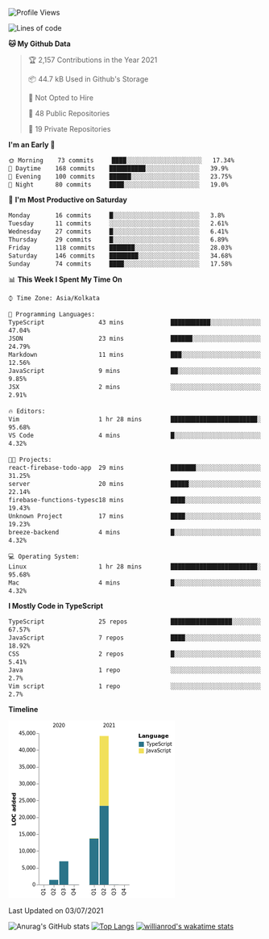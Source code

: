 <!--START_SECTION:waka-->
![Profile Views](http://img.shields.io/badge/Profile%20Views-0-blue)

![Lines of code](https://img.shields.io/badge/From%20Hello%20World%20I%27ve%20Written-66336%20lines%20of%20code-blue)

**🐱 My Github Data** 

> 🏆 2,157 Contributions in the Year 2021
 > 
> 📦 44.7 kB Used in Github's Storage 
 > 
> 🚫 Not Opted to Hire
 > 
> 📜 48 Public Repositories 
 > 
> 🔑 19 Private Repositories  
 > 
**I'm an Early 🐤** 

```text
🌞 Morning    73 commits     ████░░░░░░░░░░░░░░░░░░░░░   17.34% 
🌆 Daytime    168 commits    ██████████░░░░░░░░░░░░░░░   39.9% 
🌃 Evening    100 commits    ██████░░░░░░░░░░░░░░░░░░░   23.75% 
🌙 Night      80 commits     ████░░░░░░░░░░░░░░░░░░░░░   19.0%

```
📅 **I'm Most Productive on Saturday** 

```text
Monday       16 commits     █░░░░░░░░░░░░░░░░░░░░░░░░   3.8% 
Tuesday      11 commits     ░░░░░░░░░░░░░░░░░░░░░░░░░   2.61% 
Wednesday    27 commits     █░░░░░░░░░░░░░░░░░░░░░░░░   6.41% 
Thursday     29 commits     █░░░░░░░░░░░░░░░░░░░░░░░░   6.89% 
Friday       118 commits    ███████░░░░░░░░░░░░░░░░░░   28.03% 
Saturday     146 commits    ████████░░░░░░░░░░░░░░░░░   34.68% 
Sunday       74 commits     ████░░░░░░░░░░░░░░░░░░░░░   17.58%

```


📊 **This Week I Spent My Time On** 

```text
⌚︎ Time Zone: Asia/Kolkata

💬 Programming Languages: 
TypeScript               43 mins             ███████████░░░░░░░░░░░░░░   47.04% 
JSON                     23 mins             ██████░░░░░░░░░░░░░░░░░░░   24.79% 
Markdown                 11 mins             ███░░░░░░░░░░░░░░░░░░░░░░   12.56% 
JavaScript               9 mins              ██░░░░░░░░░░░░░░░░░░░░░░░   9.85% 
JSX                      2 mins              ░░░░░░░░░░░░░░░░░░░░░░░░░   2.91%

🔥 Editors: 
Vim                      1 hr 28 mins        ████████████████████████░   95.68% 
VS Code                  4 mins              █░░░░░░░░░░░░░░░░░░░░░░░░   4.32%

🐱‍💻 Projects: 
react-firebase-todo-app  29 mins             ███████░░░░░░░░░░░░░░░░░░   31.25% 
server                   20 mins             █████░░░░░░░░░░░░░░░░░░░░   22.14% 
firebase-functions-typesc18 mins             ████░░░░░░░░░░░░░░░░░░░░░   19.43% 
Unknown Project          17 mins             ████░░░░░░░░░░░░░░░░░░░░░   19.23% 
breeze-backend           4 mins              █░░░░░░░░░░░░░░░░░░░░░░░░   4.32%

💻 Operating System: 
Linux                    1 hr 28 mins        ████████████████████████░   95.68% 
Mac                      4 mins              █░░░░░░░░░░░░░░░░░░░░░░░░   4.32%

```

**I Mostly Code in TypeScript** 

```text
TypeScript               25 repos            █████████████████░░░░░░░░   67.57% 
JavaScript               7 repos             ████░░░░░░░░░░░░░░░░░░░░░   18.92% 
CSS                      2 repos             █░░░░░░░░░░░░░░░░░░░░░░░░   5.41% 
Java                     1 repo              ░░░░░░░░░░░░░░░░░░░░░░░░░   2.7% 
Vim script               1 repo              ░░░░░░░░░░░░░░░░░░░░░░░░░   2.7%

```


**Timeline**

![Chart not found](https://raw.githubusercontent.com/wise-introvert/wise-introvert/master/charts/bar_graph.png) 


 Last Updated on 03/07/2021
<!--END_SECTION:waka-->
![Anurag's GitHub stats](https://github-readme-stats.vercel.app/api?username=wise-introvert&count_private=true&show_icons=true)
[![Top Langs](https://github-readme-stats.vercel.app/api/top-langs/?username=wise-introvert&langs_count=10)](https://github.com/anuraghazra/github-readme-stats)
[![willianrod's wakatime stats](https://github-readme-stats.vercel.app/api/wakatime?username=wiseintrovert)](https://github.com/anuraghazra/github-readme-stats)
